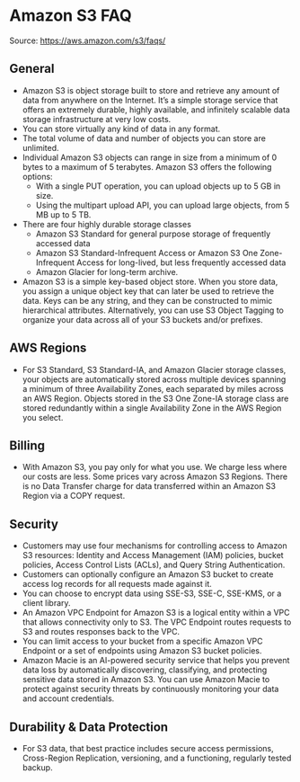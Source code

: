 # Amazon S3 FAQ

Source: https://aws.amazon.com/s3/faqs/

## General

* Amazon S3 is object storage built to store and retrieve any amount of data from anywhere on the Internet. It’s a simple storage service that offers an extremely durable, highly available, and infinitely scalable data storage infrastructure at very low costs.
* You can store virtually any kind of data in any format. 
* The total volume of data and number of objects you can store are unlimited. 
* Individual Amazon S3 objects can range in size from a minimum of 0 bytes to a maximum of 5 terabytes. Amazon S3 offers the following options:
	* With a single PUT operation, you can upload objects up to 5 GB in size.
	* Using the multipart upload API, you can upload large objects, from 5 MB up to 5 TB.
* There are four highly durable storage classes 
	* Amazon S3 Standard for general purpose storage of frequently accessed data
	* Amazon S3 Standard-Infrequent Access or Amazon S3 One Zone-Infrequent Access for long-lived, but less frequently accessed data
	* Amazon Glacier for long-term archive. 
* Amazon S3 is a simple key-based object store. When you store data, you assign a unique object key that can later be used to retrieve the data. Keys can be any string, and they can be constructed to mimic hierarchical attributes. Alternatively, you can use S3 Object Tagging to organize your data across all of your S3 buckets and/or prefixes. 

## AWS Regions

* For S3 Standard, S3 Standard-IA, and Amazon Glacier storage classes, your objects are automatically stored across multiple devices spanning a minimum of three Availability Zones, each separated by miles across an AWS Region. Objects stored in the S3 One Zone-IA storage class are stored redundantly within a single Availability Zone in the AWS Region you select. 

## Billing

* With Amazon S3, you pay only for what you use. We charge less where our costs are less. Some prices vary across Amazon S3 Regions. There is no Data Transfer charge for data transferred within an Amazon S3 Region via a COPY request.

## Security

* Customers may use four mechanisms for controlling access to Amazon S3 resources: Identity and Access Management (IAM) policies, bucket policies, Access Control Lists (ACLs), and Query String Authentication.
* Customers can optionally configure an Amazon S3 bucket to create access log records for all requests made against it.
* You can choose to encrypt data using SSE-S3, SSE-C, SSE-KMS, or a client library.
* An Amazon VPC Endpoint for Amazon S3 is a logical entity within a VPC that allows connectivity only to S3. The VPC Endpoint routes requests to S3 and routes responses back to the VPC.
* You can limit access to your bucket from a specific Amazon VPC Endpoint or a set of endpoints using Amazon S3 bucket policies.
* Amazon Macie is an AI-powered security service that helps you prevent data loss by automatically discovering, classifying, and protecting sensitive data stored in Amazon S3. You can use Amazon Macie to protect against security threats by continuously monitoring your data and account credentials.

## Durability & Data Protection

* For S3 data, that best practice includes secure access permissions, Cross-Region Replication, versioning, and a functioning, regularly tested backup. 

	